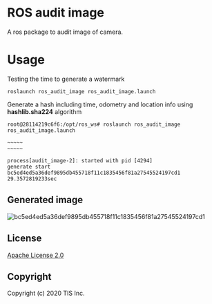 # ROS audit image

A ros package to audit image of camera.


# Usage

Testing the time to generate a watermark

```
roslaunch ros_audit_image ros_audit_image.launch
```

Generate a hash including time, odometry and location info using **hashlib.sha224** algorithm

```
root@28114219c6f6:/opt/ros_ws# roslaunch ros_audit_image ros_audit_image.launch

~~~~~
~~~~~

process[audit_image-2]: started with pid [4294]
generate start
bc5ed4ed5a36def9895db455718f11c1835456f81a27545524197cd1
29.3572819233sec
```

## Generated image

![bc5ed4ed5a36def9895db455718f11c1835456f81a27545524197cd1](https://user-images.githubusercontent.com/6661165/83828732-537f5c80-a71c-11ea-9812-2bf76f1a48e7.png)


## License

[Apache License 2.0](/LICENSE)

## Copyright
Copyright (c) 2020 TIS Inc.
